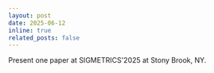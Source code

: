 ```yaml
---
layout: post
date: 2025-06-12
inline: true
related_posts: false
---
```


Present one paper at SIGMETRICS'2025 at Stony Brook, NY.
